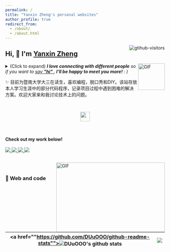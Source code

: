 ```yaml
---
permalink: /
title: "Yanxin Zheng's personal websites"
author_profile: true
redirect_from: 
  - /about/
  - /about.html
---
```

<a href="https://github.com/DUuOOO/">
    <img align="right" src="https://komarev.com/ghpvc/?username=DUuOOO&label=Visitors&color=red&style=flat&logo=github" alt="gtihub-visitors" />
</a>
 
## Hi, 👋  I'm <a href="https://DUuOOO.github.io">Yanxin Zheng</a>
 
<img align="right" alt="GIF" src="https://media.giphy.com/media/3NtY188QaxDdC/giphy.gif" width="84" title="Say HI"> <details><summary>(Click to expand) <em><b>I love connecting with different people</b> so if you want to <a href="" >say <b>"hi" </b></a>, <b>I'll be happy to meet you more!</b> : )</em></summary>

<!--my introduction start-->
- ❤️ I like eating 🥥, raising 🐕‍🦺, playing 🏓, sleeping in 🛌 and 📺 [ACGN]
- 💬 Be free to ask me about anything [1637810435@qq.com].
 
---
</details>
  
  ✨ 目前为暨南大学大三在读生，喜欢编程，脱口秀和DIY。该站存放本人学习生涯中的部分代码程序，记录项目过程中遇到困难的解决方案。欢迎大家来和我讨论技术上的问题。
 
 
<!--my introduction end -->
 
<br>

 
<p align="center">

  <a href="https://blog.csdn.net/duduoott" target="_blank" alt="CSDN" title="CSDN">
    <img src="https://img.icons8.com/material/48/000000/csdn.png" width="30px"/>
  </a>
    
  <br><br>
  <strong>Check out my work below!</strong>
  <br><br>
  <a href="https://github.com/DUuOOO">
    <img src="https://badges.strrl.dev/years/DUuOOO?style=flat-square&color=black&logo=github">
  </a>
  <a href="https://github.com/DUuOOO?tab=repositories">
    <img src="https://badges.strrl.dev/repos/DUuOOO?style=flat-square&color=black&logo=github">
  </a>
  <a href="https://gist.github.com/DUuOOO">
    <img src="https://badges.strrl.dev/gists/DUuOOO?style=flat-square&color=black&logo=github">
  </a>
  <a href="https://github.com/DUuOOO">
    <img src="https://badges.strrl.dev/commits/monthly/DUuOOO?style=flat-square&color=black&logo=github">
  </a>
</p>
 
<h2></h2>
 
<img align="right" alt="GIF" src="OctoCharmve/code.gif" width="343" height="220" title="Do what you haven't done!"> &nbsp;&nbsp;&nbsp;&nbsp;


 
### 🧠 Web and code


| <a href=""https://github.com/DUuOOO/github-readme-stats""><img align="center" src="https://github-readme-stats.vercel.app/api?username=DUuOOO&show_icons=true&include_all_commits=true&theme=buefy&hide_border=true" alt="DUuOOO's github stats" /></a> | <a href="https://github.com/DUuOOO/github-readme-stats"><img align="center" src="https://github-readme-stats.vercel.app/api/top-langs/?username=DUuOOO&layout=compact&theme=buefy&hide_border=true" /></a> |
| ------------- | ------------- |

<br />
<br />
